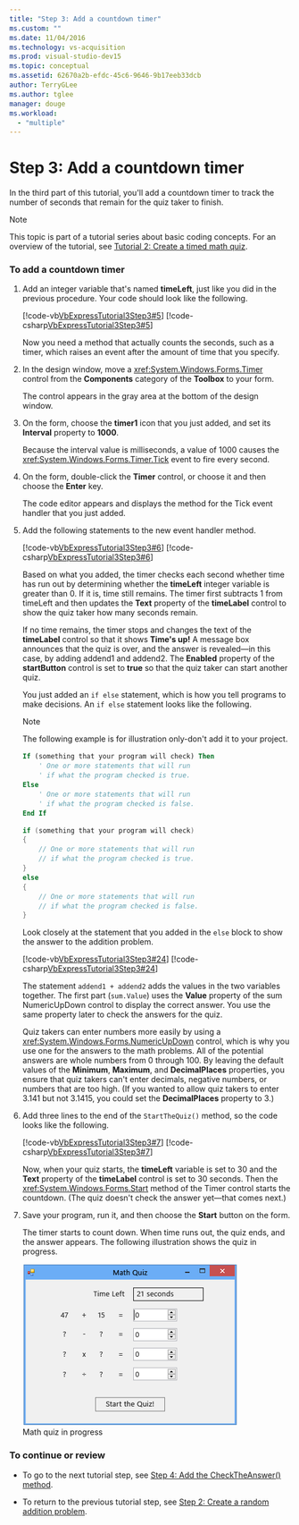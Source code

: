 ```yaml
---
title: "Step 3: Add a countdown timer"
ms.custom: ""
ms.date: 11/04/2016
ms.technology: vs-acquisition
ms.prod: visual-studio-dev15
ms.topic: conceptual
ms.assetid: 62670a2b-efdc-45c6-9646-9b17eeb33dcb
author: TerryGLee
ms.author: tglee
manager: douge
ms.workload:
  - "multiple"
---
```

# Step 3: Add a countdown timer
In the third part of this tutorial, you'll add a countdown timer to track the number of seconds that remain for the quiz taker to finish.  

> [!NOTE]
>  This topic is part of a tutorial series about basic coding concepts. For an overview of the tutorial, see [Tutorial 2: Create a timed math quiz](../ide/tutorial-2-create-a-timed-math-quiz.md).  
  
### To add a countdown timer  

1.  Add an integer variable that's named **timeLeft**, just like you did in the previous procedure. Your code should look like the following.  

     [!code-vb[VbExpressTutorial3Step3#5](../ide/codesnippet/VisualBasic/step-3-add-a-countdown-timer_1.vb)]
     [!code-csharp[VbExpressTutorial3Step3#5](../ide/codesnippet/CSharp/step-3-add-a-countdown-timer_1.cs)]  

     Now you need a method that actually counts the seconds, such as a timer, which raises an event after the amount of time that you specify.  
  
2.  In the design window, move a <xref:System.Windows.Forms.Timer> control from the **Components** category of the **Toolbox** to your form.  
  
     The control appears in the gray area at the bottom of the design window.  

3.  On the form, choose the **timer1** icon that you just added, and set its **Interval** property to **1000**.  
  
     Because the interval value is milliseconds, a value of 1000 causes the <xref:System.Windows.Forms.Timer.Tick> event to fire every second.  
  
4.  On the form, double-click the **Timer** control, or choose it and then choose the **Enter** key.  
  
     The code editor appears and displays the method for the Tick event handler that you just added.  
  
5.  Add the following statements to the new event handler method.  

     [!code-vb[VbExpressTutorial3Step3#6](../ide/codesnippet/VisualBasic/step-3-add-a-countdown-timer_2.vb)]
     [!code-csharp[VbExpressTutorial3Step3#6](../ide/codesnippet/CSharp/step-3-add-a-countdown-timer_2.cs)]  
  
     Based on what you added, the timer checks each second whether time has run out by determining whether the **timeLeft** integer variable is greater than 0. If it is, time still remains. The timer first subtracts 1 from timeLeft and then updates the **Text** property of the **timeLabel** control to show the quiz taker how many seconds remain.  
  
     If no time remains, the timer stops and changes the text of the **timeLabel** control so that it shows **Time's up!** A message box announces that the quiz is over, and the answer is revealed—in this case, by adding addend1 and addend2. The **Enabled** property of the **startButton** control is set to **true** so that the quiz taker can start another quiz.  
  
     You just added an `if else` statement, which is how you tell programs to make decisions. An `if else` statement looks like the following.  

    > [!NOTE]
    >  The following example is for illustration only-don't add it to your project.  

    ```vb  
    If (something that your program will check) Then  
        ' One or more statements that will run  
        ' if what the program checked is true.   
    Else  
        ' One or more statements that will run  
        ' if what the program checked is false.  
    End If  
    ```  

    ```csharp  
    if (something that your program will check)  
    {  
        // One or more statements that will run  
        // if what the program checked is true.   
    }  
    else  
    {  
        // One or more statements that will run  
        // if what the program checked is false.  
    }  
    ```  

     Look closely at the statement that you added in the `else` block to show the answer to the addition problem.  

     [!code-vb[VbExpressTutorial3Step3#24](../ide/codesnippet/VisualBasic/step-3-add-a-countdown-timer_3.vb)]
     [!code-csharp[VbExpressTutorial3Step3#24](../ide/codesnippet/CSharp/step-3-add-a-countdown-timer_3.cs)]  
  
     The statement `addend1 + addend2` adds the values in the two variables together. The first part (`sum.Value`) uses the **Value** property of the sum NumericUpDown control to display the correct answer. You use the same property later to check the answers for the quiz.  
  
     Quiz takers can enter numbers more easily by using a <xref:System.Windows.Forms.NumericUpDown> control, which is why you use one for the answers to the math problems. All of the potential answers are whole numbers from 0 through 100. By leaving the default values of the **Minimum**, **Maximum**, and **DecimalPlaces** properties, you ensure that quiz takers can't enter decimals, negative numbers, or numbers that are too high. (If you wanted to allow quiz takers to enter 3.141 but not 3.1415, you could set the **DecimalPlaces** property to 3.)  

6.  Add three lines to the end of the `StartTheQuiz()` method, so the code looks like the following.  

     [!code-vb[VbExpressTutorial3Step3#7](../ide/codesnippet/VisualBasic/step-3-add-a-countdown-timer_4.vb)]
     [!code-csharp[VbExpressTutorial3Step3#7](../ide/codesnippet/CSharp/step-3-add-a-countdown-timer_4.cs)]  
  
     Now, when your quiz starts, the **timeLeft** variable is set to 30 and the **Text** property of the **timeLabel** control is set to 30 seconds. Then the <xref:System.Windows.Forms.Start> method of the Timer control starts the countdown. (The quiz doesn't check the answer yet—that comes next.)  
  
7.  Save your program, run it, and then choose the **Start** button on the form.  

     The timer starts to count down. When time runs out, the quiz ends, and the answer appears. The following illustration shows the quiz in progress.  

     ![Math quiz in progress](../ide/media/express_addcountdown.png "Express_AddCountdown")  
Math quiz in progress  

### To continue or review  
  
-   To go to the next tutorial step, see [Step 4: Add the CheckTheAnswer() method](../ide/step-4-add-the-checktheanswer-parens-method.md).  
  
-   To return to the previous tutorial step, see [Step 2: Create a random addition problem](../ide/step-2-create-a-random-addition-problem.md).
